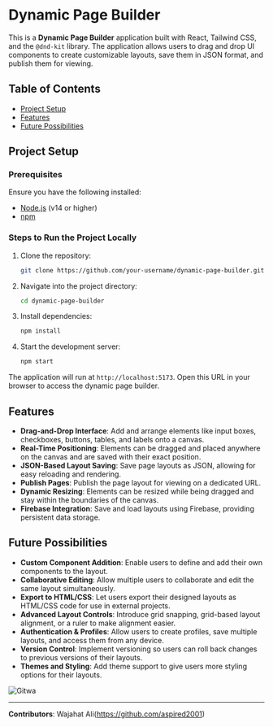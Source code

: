 # Dynamic Page Builder

This is a **Dynamic Page Builder** application built with React, Tailwind CSS, and the `@dnd-kit` library. The application allows users to drag and drop UI components to create customizable layouts, save them in JSON format, and publish them for viewing.

## Table of Contents
- [Project Setup](#project-setup)
- [Features](#features)
- [Future Possibilities](#future-possibilities)

## Project Setup

### Prerequisites
Ensure you have the following installed:
- [Node.js](https://nodejs.org/) (v14 or higher)
- [npm](https://www.npmjs.com/)

### Steps to Run the Project Locally

1. Clone the repository:
    ```bash
    git clone https://github.com/your-username/dynamic-page-builder.git
    ```

2. Navigate into the project directory:
    ```bash
    cd dynamic-page-builder
    ```

3. Install dependencies:
    ```bash
    npm install
    ```

4. Start the development server:
    ```bash
    npm start
    ```

The application will run at `http://localhost:5173`. Open this URL in your browser to access the dynamic page builder.

## Features

- **Drag-and-Drop Interface**: Add and arrange elements like input boxes, checkboxes, buttons, tables, and labels onto a canvas.
- **Real-Time Positioning**: Elements can be dragged and placed anywhere on the canvas and are saved with their exact position.
- **JSON-Based Layout Saving**: Save page layouts as JSON, allowing for easy reloading and rendering.
- **Publish Pages**: Publish the page layout for viewing on a dedicated URL.
- **Dynamic Resizing**: Elements can be resized while being dragged and stay within the boundaries of the canvas.
- **Firebase Integration**: Save and load layouts using Firebase, providing persistent data storage.

## Future Possibilities

- **Custom Component Addition**: Enable users to define and add their own components to the layout.
- **Collaborative Editing**: Allow multiple users to collaborate and edit the same layout simultaneously.
- **Export to HTML/CSS**: Let users export their designed layouts as HTML/CSS code for use in external projects.
- **Advanced Layout Controls**: Introduce grid snapping, grid-based layout alignment, or a ruler to make alignment easier.
- **Authentication & Profiles**: Allow users to create profiles, save multiple layouts, and access them from any device.
- **Version Control**: Implement versioning so users can roll back changes to previous versions of their layouts.
- **Themes and Styling**: Add theme support to give users more styling options for their layouts.


![Gitwa](https://github.com/user-attachments/assets/8ebac83b-84c7-47a2-8af5-a4c6203883da)

---

**Contributors**: Wajahat Ali(https://github.com/aspired2001)
